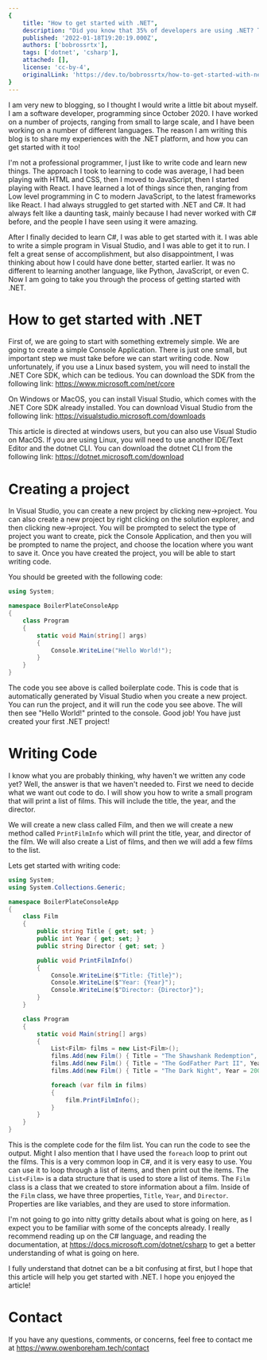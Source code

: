 ```yaml
---
{
    title: "How to get started with .NET",
    description: "Did you know that 35% of developers are using .NET? This is a great article to read to get started with .NET.",
    published: '2022-01-18T19:20:19.000Z',
    authors: ['bobrossrtx'],
    tags: ['dotnet', 'csharp'],
    attached: [],
    license: 'cc-by-4',
    originalLink: 'https://dev.to/bobrossrtx/how-to-get-started-with-net-50bh'
}
---
```


I am very new to blogging, so I thought I would write a little bit about myself. I am a software developer, programming since October 2020.
I have worked on a number of projects, ranging from small to large scale, and I have been working on a number of different languages.
The reason I am writing this blog is to share my experiences with the .NET platform, and how you can get started with it too!

I'm not a professional programmer, I just like to write code and learn new things. The approach I took to learning to code was average,
I had been playing with HTML and CSS, then I moved to JavaScript, then I started playing with React. I have learned a lot of things since then,
ranging from Low level programming in C to modern JavaScript, to the latest frameworks like React. I had always struggled to get started with .NET and
C#. It had always felt like a daunting task, mainly because I had never worked with C# before, and the people I have seen using it were amazing.

After I finally decided to learn C#, I was able to get started with it. I was able to write a simple program in Visual Studio, and I was able to
get it to run. I felt a great sense of accomplishment, but also disappointment, I was thinking about how I could have done better, started earlier.
It was no different to learning another language, like Python, JavaScript, or even C. Now I am going to take you through the process of getting started with
.NET.

# How to get started with .NET

First of, we are going to start with something extremely simple. We are going to create a simple Console Application. There is just one small, but important
step we must take before we can start writing code. Now unfortunately, if you use a Linux based system, you will need to install the .NET Core SDK, which can
be tedious. You can download the SDK from the following link: <https://www.microsoft.com/net/core>

On Windows or MacOS, you can install Visual Studio, which comes with the .NET Core SDK already installed. You can download Visual Studio from the following
link: <https://visualstudio.microsoft.com/downloads>

This article is directed at windows users, but you can also use Visual Studio on MacOS. If you are using Linux, you will need to use another IDE/Text Editor
and the dotnet CLI. You can download the dotnet CLI from the following link: <https://dotnet.microsoft.com/download>

# Creating a project

In Visual Studio, you can create a new project by clicking new->project. You can also create a new project by right clicking on the solution explorer, and
then clicking new->project. You will be prompted to select the type of project you want to create, pick the Console Application, and then you will be prompted
to name the project, and choose the location where you want to save it. Once you have created the project, you will be able to start writing code.

You should be greeted with the following code:

```cs
using System;

namespace BoilerPlateConsoleApp
{
    class Program
    {
        static void Main(string[] args)
        {
            Console.WriteLine("Hello World!");
        }
    }
}
```

The code you see above is called boilerplate code. This is code that is automatically generated by Visual Studio when you create a new project. You can
run the project, and it will run the code you see above. The will then see "Hello World!" printed to the console. Good job! You have just created your
first .NET project!

# Writing Code

I know what you are probably thinking, why haven't we written any code yet? Well, the answer is that we haven't needed to. First we need to decide what
we want out code to do. I will show you how to write a small program that will print a list of films. This will include the title, the year, and the director.

We will create a new class called Film, and then we will create a new method called `PrintFilmInfo` which will print the title, year, and director of the film.
We will also create a List of films, and then we will add a few films to the list.

Lets get started with writing code:

```cs
using System;
using System.Collections.Generic;

namespace BoilerPlateConsoleApp
{
    class Film
    {
        public string Title { get; set; }
        public int Year { get; set; }
        public string Director { get; set; }

        public void PrintFilmInfo()
        {
            Console.WriteLine($"Title: {Title}");
            Console.WriteLine($"Year: {Year}");
            Console.WriteLine($"Director: {Director}");
        }
    }

    class Program
    {
        static void Main(string[] args)
        {
            List<Film> films = new List<Film>();
            films.Add(new Film() { Title = "The Shawshank Redemption", Year = 1994, Director = "Frank Darabont" });
            films.Add(new Film() { Title = "The GodFather Part II", Year = 1974, Director = "Francis Ford Coppola" });
            films.Add(new Film() { Title = "The Dark Night", Year = 2008, Director = "Christopher Nolan" });

            foreach (var film in films)
            {
                film.PrintFilmInfo();
            }
        }
    }
}
```

This is the complete code for the film list. You can run the code to see the output. Might I also mention that I have used the `foreach` loop to print out
the films. This is a very common loop in C#, and it is very easy to use. You can use it to loop through a list of items, and then print out the items.
The `List<Film>` is a data structure that is used to store a list of items. The `Film` class is a class that we created to store information about a film.
Inside of the `Film` class, we have three properties, `Title`, `Year`, and `Director`. Properties are like variables, and they are used to store information.

I'm not going to go into nitty gritty details about what is going on here, as I expect you to be familiar with some of the concepts already. I really recommend
reading up on the C# language, and reading the documentation, at <https://docs.microsoft.com/dotnet/csharp> to get a better understanding of what is going on here.

I fully understand that dotnet can be a bit confusing at first, but I hope that this article will help you get started with .NET. I hope you enjoyed the article!

# Contact

If you have any questions, comments, or concerns, feel free to contact me at <https://www.owenboreham.tech/contact>

